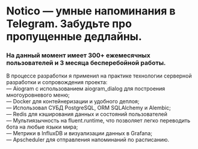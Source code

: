 # Notico — умные напоминания в Telegram. Забудьте про пропущенные дедлайны.

### На данный момент имеет 300+ ежемесячных пользователей и 3 месяца бесперебойной работы.

  
В процессе разработки я применил на практике технологии серверной разработки и сопровождения проекта:  
— Aiogram с использованием aiogram_dialog для построения многоуровневого меню;  
— Docker для контейнеризации и удобного деплоя;  
— Использовал СУБД PostgreSQL, ORM SQLAlchemy и Alembic;  
— Redis для кэширования данных и состояний пользователей  
— Мультиязычность на fluent.runtime, что позволяет легко переводить бота на любые языки мира;  
— Метрики в InfluxDB и визуализации данных в Grafana;  
— Apscheduler для отправления напоминаний по расписанию.  
